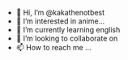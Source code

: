 - 👋 Hi, I’m @kakathenotbest
- 👀 I’m interested in anime...
- 🌱 I’m currently learning english
- 💞️ I’m looking to collaborate on 
- 📫 How to reach me ...

<!---
kakathenotbest/kakathenotbest is a ✨ special ✨ repository because its `README.md` (this file) appears on your GitHub profile.
You can click the Preview link to take a look at your changes.
--->
